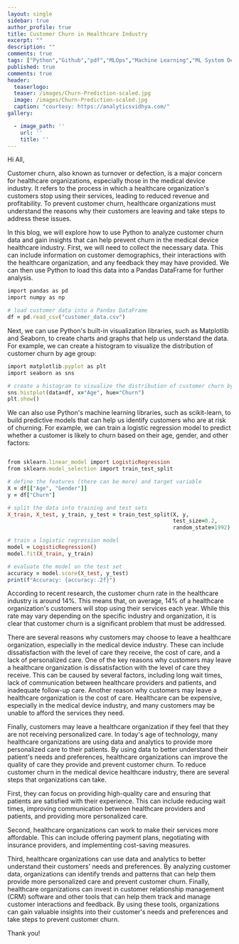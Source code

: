 ```yaml
---
layout: single
sidebar: true
author_profile: true
title: Customer Churn in Healthcare Industry
excerpt: ""
description: ""
comments: true
tags: ["Python","Github","pdf","MLOps","Machine Learning","ML System Design"]
published: true
comments: true
header:
  teaserlogo:
  teaser: /images/Churn-Prediction-scaled.jpg
  image: /images/Churn-Prediction-scaled.jpg
  caption: "courtesy: https://analyticsvidhya.com/"
gallery:

  - image_path: ''
    url: ''
    title: ''
---
```

Hi All,

Customer churn, also known as turnover or defection, is a major concern for healthcare organizations, especially those in the medical device industry. It refers to the process in which a healthcare organization's customers stop using their services, leading to reduced revenue and profitability. To prevent customer churn, healthcare organizations must understand the reasons why their customers are leaving and take steps to address these issues.

In this blog, we will explore how to use Python to analyze customer churn data and gain insights that can help prevent churn in the medical device healthcare industry. First, we will need to collect the necessary data. This can include information on customer demographics, their interactions with the healthcare organization, and any feedback they may have provided. We can then use Python to load this data into a Pandas DataFrame for further analysis.

```ruby
import pandas as pd
import numpy as np

# load customer data into a Pandas DataFrame
df = pd.read_csv("customer_data.csv")
```
Next, we can use Python's built-in visualization libraries, such as Matplotlib and Seaborn, to create charts and graphs that help us understand the data. For example, we can create a histogram to visualize the distribution of customer churn by age group:

```ruby
import matplotlib.pyplot as plt
import seaborn as sns

# create a histogram to visualize the distribution of customer churn by age group
sns.histplot(data=df, x="Age", hue="Churn")
plt.show()
```

We can also use Python's machine learning libraries, such as scikit-learn, to build predictive models that can help us identify customers who are at risk of churning. For example, we can train a logistic regression model to predict whether a customer is likely to churn based on their age, gender, and other factors:

```ruby

from sklearn.linear_model import LogisticRegression
from sklearn.model_selection import train_test_split

# define the features (there can be more) and target variable
X = df[["Age", "Gender"]]
y = df["Churn"]

# split the data into training and test sets
X_train, X_test, y_train, y_test = train_test_split(X, y, 
                                                    test_size=0.2, 
                                                    random_state=1992)

# train a logistic regression model
model = LogisticRegression()
model.fit(X_train, y_train)

# evaluate the model on the test set
accuracy = model.score(X_test, y_test)
print(f"Accuracy: {accuracy:.2f}")
```

According to recent research, the customer churn rate in the healthcare industry is around 14%. This means that, on average, 14% of a healthcare organization's customers will stop using their services each year. While this rate may vary depending on the specific industry and organization, it is clear that customer churn is a significant problem that must be addressed.

There are several reasons why customers may choose to leave a healthcare organization, especially in the medical device industry. These can include dissatisfaction with the level of care they receive, the cost of care, and a lack of personalized care.
One of the key reasons why customers may leave a healthcare organization is dissatisfaction with the level of care they receive. This can be caused by several factors, including long wait times, lack of communication between healthcare providers and patients, and inadequate follow-up care. Another reason why customers may leave a healthcare organization is the cost of care. Healthcare can be expensive, especially in the medical device industry, and many customers may be unable to afford the services they need.

Finally, customers may leave a healthcare organization if they feel that they are not receiving personalized care. In today's age of technology, many healthcare organizations are using data and analytics to provide more personalized care to their patients. By using data to better understand their patient's needs and preferences, healthcare organizations can improve the quality of care they provide and prevent customer churn. To reduce customer churn in the medical device healthcare industry, there are several steps that organizations can take. 

First, they can focus on providing high-quality care and ensuring that patients are satisfied with their experience. This can include reducing wait times, improving communication between healthcare providers and patients, and providing more personalized care.

Second, healthcare organizations can work to make their services more affordable. This can include offering payment plans, negotiating with insurance providers, and implementing cost-saving measures.

Third, healthcare organizations can use data and analytics to better understand their customers' needs and preferences. By analyzing customer data, organizations can identify trends and patterns that can help them provide more personalized care and prevent customer churn.
Finally, healthcare organizations can invest in customer relationship management (CRM) software and other tools that can help them track and manage customer interactions and feedback. By using these tools, organizations can gain valuable insights into their customer's needs and preferences and take steps to prevent customer churn.

Thank you!
